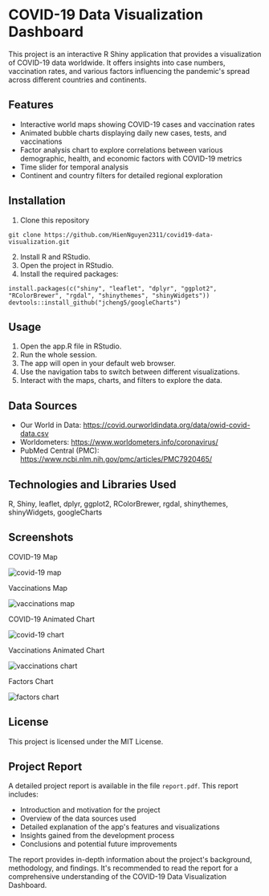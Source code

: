 # COVID-19 Data Visualization Dashboard
This project is an interactive R Shiny application that provides a visualization of COVID-19 data worldwide. It offers insights into case numbers, vaccination rates, and various factors influencing the pandemic's spread across different countries and continents.
## Features
* Interactive world maps showing COVID-19 cases and vaccination rates
* Animated bubble charts displaying daily new cases, tests, and vaccinations
* Factor analysis chart to explore correlations between various demographic, health, and economic factors with COVID-19 metrics
* Time slider for temporal analysis
* Continent and country filters for detailed regional exploration
## Installation
1. Clone this repository
```
git clone https://github.com/HienNguyen2311/covid19-data-visualization.git
```
2. Install R and RStudio.
3. Open the project in RStudio.
4. Install the required packages:
```
install.packages(c("shiny", "leaflet", "dplyr", "ggplot2", "RColorBrewer", "rgdal", "shinythemes", "shinyWidgets"))
devtools::install_github("jcheng5/googleCharts")
```
## Usage
1. Open the app.R file in RStudio.
2. Run the whole session.
3. The app will open in your default web browser.
4. Use the navigation tabs to switch between different visualizations.
5. Interact with the maps, charts, and filters to explore the data.
## Data Sources
* Our World in Data: https://covid.ourworldindata.org/data/owid-covid-data.csv
* Worldometers: https://www.worldometers.info/coronavirus/
* PubMed Central (PMC): https://www.ncbi.nlm.nih.gov/pmc/articles/PMC7920465/
## Technologies and Libraries Used
R, Shiny, leaflet, dplyr, ggplot2, RColorBrewer, rgdal, shinythemes, shinyWidgets, googleCharts
## Screenshots
COVID-19 Map

![covid-19 map](https://github.com/user-attachments/assets/b99e39b1-2d63-4f46-ab9c-cd170c8d65a4)

Vaccinations Map

![vaccinations map](https://github.com/user-attachments/assets/77df3b7e-d3c0-41aa-829e-f24899406cc7)

COVID-19 Animated Chart

![covid-19 chart](https://github.com/user-attachments/assets/5131534c-1282-493e-8711-522d5a4a08e8)

Vaccinations Animated Chart

![vaccinations chart](https://github.com/user-attachments/assets/bb6f9cbe-b902-41b8-9c17-e21f392e6043)

Factors Chart

![factors chart](https://github.com/user-attachments/assets/441e12be-7d86-48c8-a439-1d3cd7378b75)
## License
This project is licensed under the MIT License.
## Project Report
A detailed project report is available in the file `report.pdf`. This report includes:

* Introduction and motivation for the project
* Overview of the data sources used
* Detailed explanation of the app's features and visualizations
* Insights gained from the development process
* Conclusions and potential future improvements

The report provides in-depth information about the project's background, methodology, and findings. It's recommended to read the report for a comprehensive understanding of the COVID-19 Data Visualization Dashboard.
